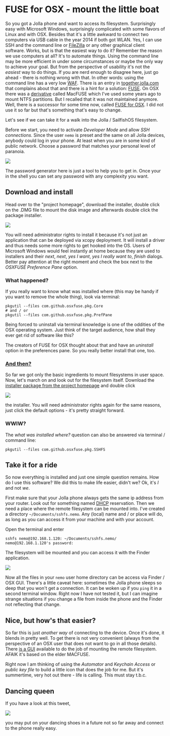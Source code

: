 #  FUSE for OSX - mount the little boat #

So you got a Jolla phone and want to access its filesystem. Surprisingly easy with Microsoft Windows, surprisingly complicated with some flavors of Linux and with OSX. Besides that it's a little awkward to connect two computers via USB cable in the year 2014 if both got WLAN. Yes, I can use SSH and the command line or [FileZilla](https://filezilla-project.org/) or any other graphical client software. Works, but is that the easiest way to do it? Remember the reason we use computers at all? It's to automate things. Using the command line may be more efficient in under some circumstances or maybe the only way to achieve your goal. But from the perspective of usability it's not the _easiest_ way to do things. If you are nerd enough to disagree here, just go ahead - there is nothing wrong with that. In other words: using the command line has a very low [WAF](http://en.wikipedia.org/wiki/Wife_acceptance_factor).
There is an entry in [together.jolla.com](https://together.jolla.com/question/41912/why-is-jollasailfish-so-hard-to-connect-to-linux/) that complains about that and there is a hint for a solution: [FUSE](http://en.wikipedia.org/wiki/Filesystem_in_Userspace). On OSX there was a [derivative](http://code.google.com/p/macfuse/) called MacFUSE which I've used some years ago to mount NTFS partitions. But I recalled that it was not maintained anymore.
Well, there is a successor for some time now, called [FUSE for OSX](http://osxfuse.github.io). I did not use it so far but that's something that's easy to change.

Let's see if we can take it for a walk into the Jolla / SailfishOS filesystem.

Before we start, you need to activate _Developer Mode_ and allow _SSH connections_. Since the user `nemo` is preset and the same on all Jolla devices, anybody could log in your phone. At least when you are in some kind of public network. Choose a password that matches your personal level of paranoia.

![](./gfx/93.jpg)

The password generator here is just a tool to help you to get in. Once your in the shell you can set any password with any complexity you want.


## Download and install

Head over to the "project homepage", download the installer, double click on the .DMG file to mount the disk image and afterwards double click the package installer.

![](./gfx/89.jpg)

You will need administrator rights to install it because it's not just an application that can be deployed via xcopy deployment. It will install a driver and thus needs some more rights to get hooked into the OS. Users of Microsoft Windows would feel instantly at home because they are used to installers and their _next_, _next_, _yes I want_, _yes I really want to_, _finish_ dialogs. Better pay attention at the right moment and check the box next to the _OSXFUSE Preference Pane_ option.

### What happened?

If you really want to know what was installed where (this may be handy if you want to remove the whole thing), look via terminal:

```
pkgutil --files com.github.osxfuse.pkg.Core
# and / or
pkgutil --files com.github.osxfuse.pkg.PrefPane
```

Being forced to uninstall via terminal knowledge is one of the oddities of the OSX operating system. Just think of the target audience, how shall they ever get rid of software like this?

The creators of FUSE for OSX thought about that and have an _uninstall_ option in the preferences pane. So you really better install that one, too.

### [And then?](http://www.youtube.com/watch?v=GKNX6dieVcc)

So far we got only the basic ingredients to mount filesystems in user space. Now, let's march on and look out for the filesystem itself. Download the [installer package from the project homepage](https://github.com/osxfuse/sshfs/downloads) and double click

![](./gfx/89.jpg)

the installer. You will need administrator rights again for the same reasons, just click the default options - it's pretty straight forward.


### WWIW?

The _what was installed where?_ question can also be answered via terminal / command line:

```
pkgutil --files com.github.osxfuse.pkg.SSHFS
```


## Take it for a ride

So now everything is installed and just one simple question remains. How do I use this software? We did this to make life easier, didn't we? Ok, it's _I_ and not _we_.

First make sure that your Jolla phone always gets the same ip address from your router. Look out for something named [DHCP](:http://en.wikipedia.org/wiki/Dynamic_Host_Configuration_Protocol) reservation. Then we need a place where the remote filesystem can be mounted into. I've created a directory `~/Documents/sshfs.nemo`. Any (local) name and / or place will do, as long as you can access it from your machine and with your account.

Open the terminal and enter

```
sshfs nemo@192.168.1.120: ~/Documents/sshfs.nemo/
nemo@192.168.1.120's password:
```

The filesystem will be mounted and you can access it with the Finder application.

![](./gfx/91.jpg)

Now all the files in your `nemo` user home directory can be access via Finder / OSX GUI. There's a little caveat here: sometimes the Jolla phone sleeps so deep that you won't get a connection. It can be woken up if you `ping` it in a second terminal window. Right now I have not tested it, but I can imagine strange situations if you change a file from inside the phone and the Finder not reflecting that change.


## Nice, but how's that easier?

So far this is just _another way_ of connecting to the device. Once it's done, it blends in pretty well. To get there is not very convenient (always from the perspective of an OSX user that does not want to go in all those details). There [is a GUI](:http://code.google.com/p/sshfs-gui/) available to do the job of mounting the remote filesystem. AFAIK it's based on the elder MACFUSE.

Right now I am thinking of using the _Automator_ and _Keychain Access_ or _public key file_ to build a little icon that does the job for me. But it's summertime, very hot out there -  life is calling. This must stay t.b.c.


## Dancing queen

If you have a look at this tweet,

![](./gfx/92.jpg)

you may put on your dancing shoes in a future not so far away and connect to the phone really easy.